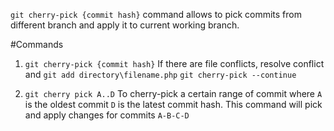 `git cherry-pick {commit hash}` command allows to pick commits from different branch and apply it to current working branch.

#Commands
1. `git cherry-pick {commit hash}`
    If there are file conflicts, resolve conflict and
    `git add directory\filename.php`
    `git cherry-pick --continue`

2.  `git cherry pick A..D`
     To cherry-pick a certain range of commit where `A` is the oldest commit `D` is the latest commit hash.
     This command will pick and apply changes for commits `A-B-C-D`
